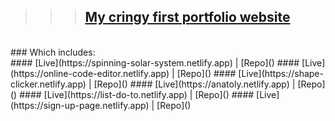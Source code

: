 >>> ## [My cringy first portfolio website](https://anatoly-makeyev.netlify.app)
<br>
### Which includes:
<br>
#### [Live](https://spinning-solar-system.netlify.app) | [Repo]()
#### [Live](https://online-code-editor.netlify.app) | [Repo]()
#### [Live](https://shape-clicker.netlify.app) | [Repo]()
#### [Live](https://anatoly.netlify.app) | [Repo]()
#### [Live](https://list-do-to.netlify.app) | [Repo]()
#### [Live](https://sign-up-page.netlify.app) | [Repo]()

